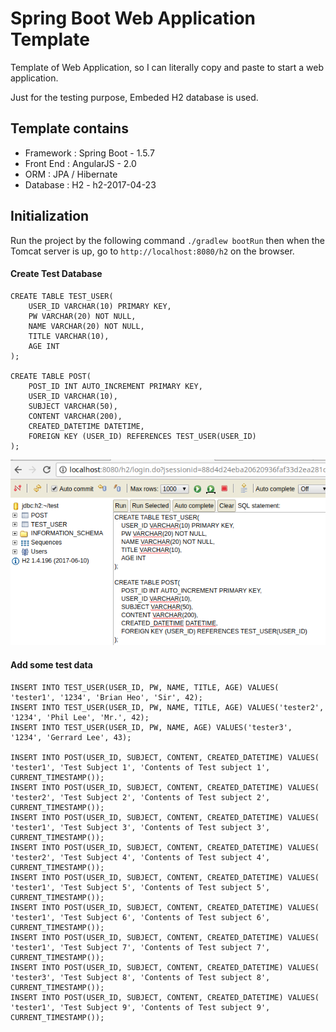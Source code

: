 # Spring Boot Web Application Template
Template of Web Application, so I can literally copy and paste to start a web application.

Just for the testing purpose, Embeded H2 database is used.

## Template contains
* Framework : Spring Boot - 1.5.7
* Front End : AngularJS - 2.0
* ORM : JPA / Hibernate
* Database : H2 - h2-2017-04-23

## Initialization
Run the project by the following command `./gradlew bootRun` then when the Tomcat server is up, go to `http://localhost:8080/h2` on the browser.

#### Create Test Database
```
CREATE TABLE TEST_USER(
    USER_ID VARCHAR(10) PRIMARY KEY,
    PW VARCHAR(20) NOT NULL,
    NAME VARCHAR(20) NOT NULL,
    TITLE VARCHAR(10),
    AGE INT
);

CREATE TABLE POST(
    POST_ID INT AUTO_INCREMENT PRIMARY KEY,
    USER_ID VARCHAR(10),
    SUBJECT VARCHAR(50),
    CONTENT VARCHAR(200),
    CREATED_DATETIME DATETIME,
    FOREIGN KEY (USER_ID) REFERENCES TEST_USER(USER_ID)
);

```
![Alt](docs/screenshot-01.png)

#### Add some test data
```
INSERT INTO TEST_USER(USER_ID, PW, NAME, TITLE, AGE) VALUES( 'tester1', '1234', 'Brian Heo', 'Sir', 42);
INSERT INTO TEST_USER(USER_ID, PW, NAME, TITLE, AGE) VALUES('tester2', '1234', 'Phil Lee', 'Mr.', 42);
INSERT INTO TEST_USER(USER_ID, PW, NAME, AGE) VALUES('tester3', '1234', 'Gerrard Lee', 43);

INSERT INTO POST(USER_ID, SUBJECT, CONTENT, CREATED_DATETIME) VALUES( 'tester1', 'Test Subject 1', 'Contents of Test subject 1', CURRENT_TIMESTAMP());
INSERT INTO POST(USER_ID, SUBJECT, CONTENT, CREATED_DATETIME) VALUES( 'tester2', 'Test Subject 2', 'Contents of Test subject 2', CURRENT_TIMESTAMP());
INSERT INTO POST(USER_ID, SUBJECT, CONTENT, CREATED_DATETIME) VALUES( 'tester1', 'Test Subject 3', 'Contents of Test subject 3', CURRENT_TIMESTAMP());
INSERT INTO POST(USER_ID, SUBJECT, CONTENT, CREATED_DATETIME) VALUES( 'tester2', 'Test Subject 4', 'Contents of Test subject 4', CURRENT_TIMESTAMP());
INSERT INTO POST(USER_ID, SUBJECT, CONTENT, CREATED_DATETIME) VALUES( 'tester1', 'Test Subject 5', 'Contents of Test subject 5', CURRENT_TIMESTAMP());
INSERT INTO POST(USER_ID, SUBJECT, CONTENT, CREATED_DATETIME) VALUES( 'tester1', 'Test Subject 6', 'Contents of Test subject 6', CURRENT_TIMESTAMP());
INSERT INTO POST(USER_ID, SUBJECT, CONTENT, CREATED_DATETIME) VALUES( 'tester1', 'Test Subject 7', 'Contents of Test subject 7', CURRENT_TIMESTAMP());
INSERT INTO POST(USER_ID, SUBJECT, CONTENT, CREATED_DATETIME) VALUES( 'tester3', 'Test Subject 8', 'Contents of Test subject 8', CURRENT_TIMESTAMP());
INSERT INTO POST(USER_ID, SUBJECT, CONTENT, CREATED_DATETIME) VALUES( 'tester1', 'Test Subject 9', 'Contents of Test subject 9', CURRENT_TIMESTAMP());
```

